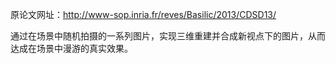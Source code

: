 原论文网址：http://www-sop.inria.fr/reves/Basilic/2013/CDSD13/

通过在场景中随机拍摄的一系列图片，实现三维重建并合成新视点下的图片，从而达成在场景中漫游的真实效果。

